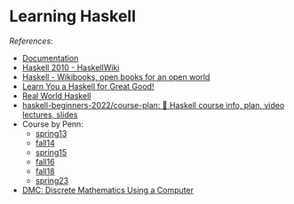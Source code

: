 # Learning Haskell

*References*:

- [Documentation](https://www.haskell.org/documentation/)
- [Haskell 2010 - HaskellWiki](https://wiki.haskell.org/Haskell_2010)
- [Haskell - Wikibooks, open books for an open world](https://en.wikibooks.org/wiki/Haskell)
- [Learn You a Haskell for Great Good!](http://learnyouahaskell.com/)
- [Real World Haskell](https://book.realworldhaskell.org/read/)
- [haskell-beginners-2022/course-plan: 📜 Haskell course info, plan, video lectures, slides](https://github.com/haskell-beginners-2022/course-plan)
- Course by Penn:
  - [spring13](https://www.seas.upenn.edu/~cis1940/spring13/lectures.html)
  - [fall14](https://www.seas.upenn.edu/~cis1940/fall14/lectures.html)
  - [spring15](https://www.seas.upenn.edu/~cis1940/spring15/lectures.html)
  - [fall16](https://www.seas.upenn.edu/~cis1940/fall16/)
  - [fall18](https://www.seas.upenn.edu/~cis1940/fall18/)
  - [spring23](https://www.seas.upenn.edu/~cis1940/spring23/)
- [DMC: Discrete Mathematics Using a Computer](https://www.dcs.gla.ac.uk/~jtod/discrete-mathematics/)

